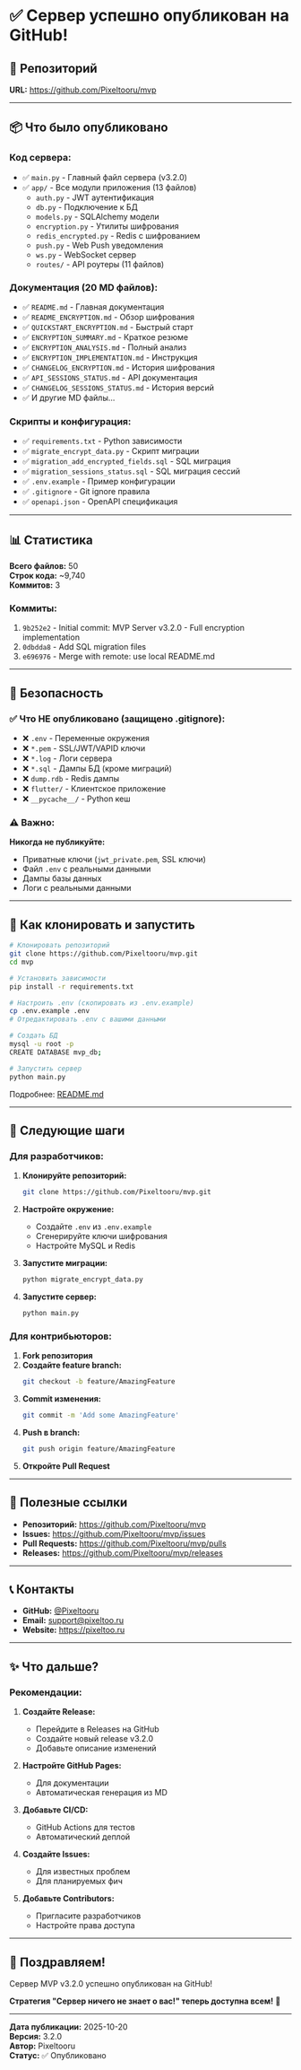 # ✅ Сервер успешно опубликован на GitHub!

## 📍 Репозиторий

**URL:** https://github.com/Pixeltooru/mvp

---

## 📦 Что было опубликовано

### Код сервера:
- ✅ `main.py` - Главный файл сервера (v3.2.0)
- ✅ `app/` - Все модули приложения (13 файлов)
  - `auth.py` - JWT аутентификация
  - `db.py` - Подключение к БД
  - `models.py` - SQLAlchemy модели
  - `encryption.py` - Утилиты шифрования
  - `redis_encrypted.py` - Redis с шифрованием
  - `push.py` - Web Push уведомления
  - `ws.py` - WebSocket сервер
  - `routes/` - API роутеры (11 файлов)

### Документация (20 MD файлов):
- ✅ `README.md` - Главная документация
- ✅ `README_ENCRYPTION.md` - Обзор шифрования
- ✅ `QUICKSTART_ENCRYPTION.md` - Быстрый старт
- ✅ `ENCRYPTION_SUMMARY.md` - Краткое резюме
- ✅ `ENCRYPTION_ANALYSIS.md` - Полный анализ
- ✅ `ENCRYPTION_IMPLEMENTATION.md` - Инструкция
- ✅ `CHANGELOG_ENCRYPTION.md` - История шифрования
- ✅ `API_SESSIONS_STATUS.md` - API документация
- ✅ `CHANGELOG_SESSIONS_STATUS.md` - История версий
- ✅ И другие MD файлы...

### Скрипты и конфигурация:
- ✅ `requirements.txt` - Python зависимости
- ✅ `migrate_encrypt_data.py` - Скрипт миграции
- ✅ `migration_add_encrypted_fields.sql` - SQL миграция
- ✅ `migration_sessions_status.sql` - SQL миграция сессий
- ✅ `.env.example` - Пример конфигурации
- ✅ `.gitignore` - Git ignore правила
- ✅ `openapi.json` - OpenAPI спецификация

---

## 📊 Статистика

**Всего файлов:** 50  
**Строк кода:** ~9,740  
**Коммитов:** 3

### Коммиты:
1. `9b252e2` - Initial commit: MVP Server v3.2.0 - Full encryption implementation
2. `0dbdda8` - Add SQL migration files
3. `e696976` - Merge with remote: use local README.md

---

## 🔐 Безопасность

### ✅ Что НЕ опубликовано (защищено .gitignore):

- ❌ `.env` - Переменные окружения
- ❌ `*.pem` - SSL/JWT/VAPID ключи
- ❌ `*.log` - Логи сервера
- ❌ `*.sql` - Дампы БД (кроме миграций)
- ❌ `dump.rdb` - Redis дампы
- ❌ `flutter/` - Клиентское приложение
- ❌ `__pycache__/` - Python кеш

### ⚠️ Важно:

**Никогда не публикуйте:**
- Приватные ключи (`jwt_private.pem`, SSL ключи)
- Файл `.env` с реальными данными
- Дампы базы данных
- Логи с реальными данными

---

## 🚀 Как клонировать и запустить

```bash
# Клонировать репозиторий
git clone https://github.com/Pixeltooru/mvp.git
cd mvp

# Установить зависимости
pip install -r requirements.txt

# Настроить .env (скопировать из .env.example)
cp .env.example .env
# Отредактировать .env с вашими данными

# Создать БД
mysql -u root -p
CREATE DATABASE mvp_db;

# Запустить сервер
python main.py
```

Подробнее: [README.md](README.md)

---

## 📝 Следующие шаги

### Для разработчиков:

1. **Клонируйте репозиторий:**
   ```bash
   git clone https://github.com/Pixeltooru/mvp.git
   ```

2. **Настройте окружение:**
   - Создайте `.env` из `.env.example`
   - Сгенерируйте ключи шифрования
   - Настройте MySQL и Redis

3. **Запустите миграции:**
   ```bash
   python migrate_encrypt_data.py
   ```

4. **Запустите сервер:**
   ```bash
   python main.py
   ```

### Для контрибьюторов:

1. **Fork репозитория**
2. **Создайте feature branch:**
   ```bash
   git checkout -b feature/AmazingFeature
   ```
3. **Commit изменения:**
   ```bash
   git commit -m 'Add some AmazingFeature'
   ```
4. **Push в branch:**
   ```bash
   git push origin feature/AmazingFeature
   ```
5. **Откройте Pull Request**

---

## 🔗 Полезные ссылки

- **Репозиторий:** https://github.com/Pixeltooru/mvp
- **Issues:** https://github.com/Pixeltooru/mvp/issues
- **Pull Requests:** https://github.com/Pixeltooru/mvp/pulls
- **Releases:** https://github.com/Pixeltooru/mvp/releases

---

## 📞 Контакты

- **GitHub:** [@Pixeltooru](https://github.com/Pixeltooru)
- **Email:** support@pixeltoo.ru
- **Website:** https://pixeltoo.ru

---

## ✨ Что дальше?

### Рекомендации:

1. **Создайте Release:**
   - Перейдите в Releases на GitHub
   - Создайте новый release v3.2.0
   - Добавьте описание изменений

2. **Настройте GitHub Pages:**
   - Для документации
   - Автоматическая генерация из MD

3. **Добавьте CI/CD:**
   - GitHub Actions для тестов
   - Автоматический деплой

4. **Создайте Issues:**
   - Для известных проблем
   - Для планируемых фич

5. **Добавьте Contributors:**
   - Пригласите разработчиков
   - Настройте права доступа

---

## 🎉 Поздравляем!

Сервер MVP v3.2.0 успешно опубликован на GitHub!

**Стратегия "Сервер ничего не знает о вас!" теперь доступна всем!** 🔐

---

**Дата публикации:** 2025-10-20  
**Версия:** 3.2.0  
**Автор:** Pixeltooru  
**Статус:** ✅ Опубликовано
